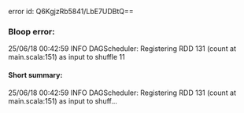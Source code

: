 error id: Q6KgjzRb5841/LbE7UDBtQ==
### Bloop error:

25/06/18 00:42:59 INFO DAGScheduler: Registering RDD 131 (count at main.scala:151) as input to shuffle 11
#### Short summary: 

25/06/18 00:42:59 INFO DAGScheduler: Registering RDD 131 (count at main.scala:151) as input to shuff...